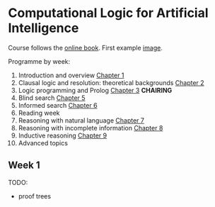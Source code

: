 # Computational Logic for Artificial Intelligence
Course follows the [online book](https://too.simply-logical.space/src/simply-logical.html). First example [image](https://too.simply-logical.space/_images/image002.svg).


Programme by week:
 1. Introduction and overview [Chapter 1](https://too.simply-logical.space/src/text/1_part_i/1.0.html#)
 2. Clausal logic and resolution: theoretical backgrounds [Chapter 2](https://too.simply-logical.space/src/text/1_part_i/2.0.html)
 3. Logic programming and Prolog [Chapter 3](https://too.simply-logical.space/src/text/1_part_i/3.0.html) **CHAIRING**
 4. Blind search [Chapter 5](https://too.simply-logical.space/src/text/2_part_ii/5.0.html)
 5. Informed search [Chapter 6](https://too.simply-logical.space/src/text/2_part_ii/6.0.html)
 6. Reading week
 7. Reasoning with natural language [Chapter 7](https://too.simply-logical.space/src/text/3_part_iii/7.0.html)
 8. Reasoning with incomplete information [Chapter 8](https://too.simply-logical.space/src/text/3_part_iii/8.0.html)
 9. Inductive reasoning [Chapter 9](https://too.simply-logical.space/src/text/3_part_iii/9.0.html)
 10. Advanced topics

 ## Week 1
 TODO:
  - proof trees
